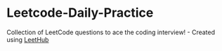 # Leetcode-Daily-Practice
Collection of LeetCode questions to ace the coding interview! - Created using [LeetHub](https://github.com/QasimWani/LeetHub)
